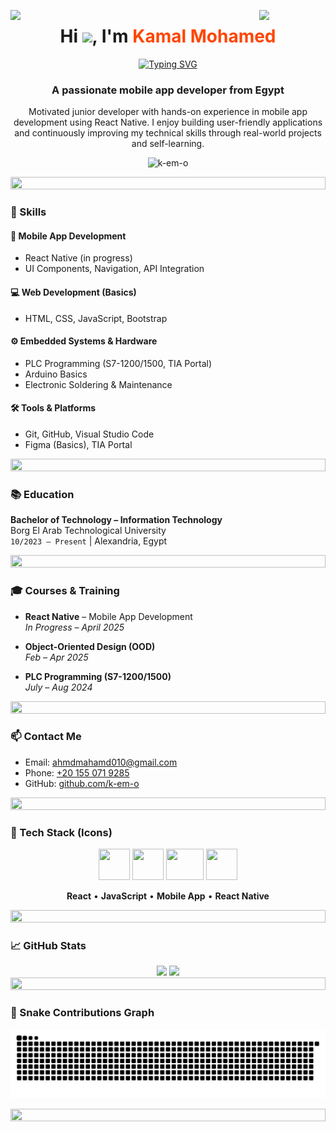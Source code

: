 <img align="left" src="https://user-images.githubusercontent.com/65187002/144930161-2f783401-8d27-4fdf-a2f7-cc0ba32f1f1f.gif" width="21%" style="display:inline;"><img align="right" src="https://user-images.githubusercontent.com/65187002/144930161-2f783401-8d27-4fdf-a2f7-cc0ba32f1f1f.gif" width="21%" style="display:inline;">

<h1 align="center">Hi <img src="https://media.giphy.com/media/hvRJCLFzcasrR4ia7z/giphy.gif" width="30px">, I'm <span style="color:#FF4500;">Kamal Mohamed</span></h1>

<p align="center">
  <a href="https://github.com/k-em-o" target="_blank">
    <img src="https://readme-typing-svg.herokuapp.com?font=Fira+Code&weight=600&size=22&pause=1000&color=00F75F&center=true&width=500&lines=React+Native+Developer;Mobile+App+Programmer;Junior+Developer+From+Egypt;PLC+Trainee;Always+Learning+%F0%9F%92%AF" alt="Typing SVG" />
  </a>
</p>

<h3 align="center">A passionate mobile app developer from Egypt</h3>

<p align="center">
Motivated junior developer with hands-on experience in mobile app development using React Native. I enjoy building user-friendly applications and continuously improving my technical skills through real-world projects and self-learning.
</p>

<p align="center"> 
  <img src="https://komarev.com/ghpvc/?username=k-em-o&label=Profile%20views&color=0e75b6&style=flat" alt="k-em-o" />
</p>

<img src="https://i.imgur.com/dBaSKWF.gif" height="20" width="100%">



### 🚀 Skills

#### 📱 Mobile App Development
- React Native (in progress)
- UI Components, Navigation, API Integration

#### 💻 Web Development (Basics)
- HTML, CSS, JavaScript, Bootstrap

#### ⚙️ Embedded Systems & Hardware
- PLC Programming (S7-1200/1500, TIA Portal)
- Arduino Basics
- Electronic Soldering & Maintenance

#### 🛠 Tools & Platforms
- Git, GitHub, Visual Studio Code
- Figma (Basics), TIA Portal

<img src="https://i.imgur.com/dBaSKWF.gif" height="20" width="100%">

### 📚 Education

**Bachelor of Technology – Information Technology**  
Borg El Arab Technological University  
`10/2023 – Present` | Alexandria, Egypt

<img src="https://i.imgur.com/dBaSKWF.gif" height="20" width="100%">


### 🎓 Courses & Training

- **React Native** – Mobile App Development  
  *In Progress – April 2025*

- **Object-Oriented Design (OOD)**  
  *Feb – Apr 2025*

- **PLC Programming (S7-1200/1500)**  
  *July – Aug 2024*

<img src="https://i.imgur.com/dBaSKWF.gif" height="20" width="100%">


### 📫 Contact Me

- Email: [ahmdmahamd010@gmail.com](mailto:ahmdmahamd010@gmail.com)
- Phone: [+20 155 071 9285](tel:+201550719285)
- GitHub: [github.com/k-em-o](https://github.com/k-em-o)

<img src="https://i.imgur.com/dBaSKWF.gif" height="20" width="100%">

### 🧰 Tech Stack (Icons)

<p align="center">
<img src="https://techstack-generator.vercel.app/react-icon.svg" width="50" height="50" />
<img src="https://techstack-generator.vercel.app/js-icon.svg" width="50" height="50" />
<img src="https://github.com/k-em-o/MediaRepository/blob/main/GitHubReadme/mobile-apps.gif" width="60" height="50" />
<img src="https://github.com/k-em-o/MediaRepository/blob/main/GitHubReadme/react.gif" width="50" height="50" />
</p>

<p align="center">
<strong>React</strong> • <strong>JavaScript</strong> • <strong>Mobile App</strong> • <strong>React Native</strong>
</p>

<img src="https://i.imgur.com/dBaSKWF.gif" height="20" width="100%">

### 📈 GitHub Stats

<div align="center">
  <img src="https://github-readme-stats.vercel.app/api?username=k-em-o&show_icons=true&theme=midnight-purple" />
  <img src="https://streak-stats.demolab.com/?user=k-em-o&theme=midnight-purple" />
</div>

<img src="https://i.imgur.com/dBaSKWF.gif" height="20" width="100%">


### 🐍 Snake Contributions Graph

<p align="center">
  <img src="https://github.com/7oSkaaa/7oSkaaa/blob/output/github-contribution-grid-snake.svg" alt="Snake animation" />
</p>

<img src="https://i.imgur.com/dBaSKWF.gif" height="20" width="100%">

<!--
<em><p align="center">Let’s connect, learn, and build cool things together 🚀</p></em>
<img align="left" src="https://user-images.githubusercontent.com/65187002/144930161-2f783401-8d27-4fdf-a2f7-cc0ba32f1f1f.gif" width="21%" style="display:inline;"><img align="right" src="https://user-images.githubusercontent.com/65187002/144930161-2f783401-8d27-4fdf-a2f7-cc0ba32f1f1f.gif" width="21%" style="display:inline;">

<h1 align="center">Hi <img src="https://media.giphy.com/media/hvRJCLFzcasrR4ia7z/giphy.gif" width="30px">, I'm <span style="color:#FF4500; font-size: 2em; font-weight: bold; text-shadow: 2px 2px 8px rgba(0, 0, 0, 0.3);">Yousef El Fadaly</span></h1>
<p align="center">
  <a href="https://github.com/yourusername" target="_blank">
    <img src="https://readme-typing-svg.herokuapp.com?font=Fira+Code&weight=600&size=22&pause=1000&color=00F75F&center=true&width=500&lines=MERN+Stack+Developer;UI%2FUX+Designer;React.js+Specialist;Frontend+Developer;Freelancer+Programmer" alt="Typing SVG">
  </a>
</p>

<h3 align="center">A passionate Programmer from Egypt</h3>
<p align="center">
	I am fascinated by how computer technology 🌐 has brought changes to our lives that could never have been predicted; witnessing the expansion of computer science allowed me to consider studying software engineering from an early age, and my enthusiasm has perpetually developed since this time. And also I love exploring new tech stack 💻 and leveraging them to build cool stuffs 🛠️
</p>
 
<p align="center"> 
 <img src="https://komarev.com/ghpvc/?username=supuna97&label=Profile%20views&color=0e75b6&style=flat" alt="supun nanayakkara" /> 
</p>

<div align="center">
  <img src="https://techstack-generator.vercel.app/java-icon.svg" alt="icon" width="50" height="50" />
  <img src="https://techstack-generator.vercel.app/python-icon.svg" alt="icon" width="50" height="50" />
  <img src="https://techstack-generator.vercel.app/ts-icon.svg" alt="icon" width="50" height="50" />
  <img src="https://techstack-generator.vercel.app/js-icon.svg" alt="icon"width="50" height="50" />
  <img src="https://techstack-generator.vercel.app/react-icon.svg" alt="icon" width="50" height="50" />
 <img src="https://techstack-generator.vercel.app/mysql-icon.svg" alt="icon" width="50" height="50" />
</div>

<br>

<div align="center">
  <img src="https://techstack-generator.vercel.app/docker-icon.svg" alt="icon" width="50" height="50" />
  <img src="https://techstack-generator.vercel.app/aws-icon.svg" alt="icon" width="50" height="50" />
  <img src="https://techstack-generator.vercel.app/github-icon.svg" alt="icon" width="50" height="50" />
  <img src="https://techstack-generator.vercel.app/prettier-icon.svg" alt="icon" width="50" height="50" />
  <img src="https://techstack-generator.vercel.app/restapi-icon.svg" alt="icon" width="50" height="50" />
  <img src="https://techstack-generator.vercel.app/graphql-icon.svg" alt="icon" width="50" height="50" />
</div>

<img align="right" alt="Coding" width="400" src="https://user-images.githubusercontent.com/74038190/229223263-cf2e4b07-2615-4f87-9c38-e37600f8381a.gif">
<br><br>
 
- 🔭 I’m currently working on **My own company(web Maker)**
- 🌱 I’m currently learning **Devops**
- 👨‍💻 All of my projects are available at  
- 💬 Ask me about **React.js and Next.js, Node.js and Express**
- 📫 How to reach me [Contact me](https://tgtgygyuossef@gmail.com)
- 📄 Check out my articles [my experiences](https://www.linkedin.com/in/yuossef-ahmed/)

<br>
<h3 align="left">Connect with me:</h3>
<p align="left">
<a href="https://www.linkedin.com/in/yuossef-ahmed/" target="blank">
<img align="center" src="https://raw.githubusercontent.com/rahuldkjain/github-profile-readme-generator/master/src/images/icons/Social/linked-in-alt.svg" height="30" width="40" /></a>
<a href="https://www.facebook.com/?locale=ar_AR" target="blank">
<img align="center" src="https://raw.githubusercontent.com/rahuldkjain/github-profile-readme-generator/master/src/images/icons/Social/facebook.svg" height="30" width="40" /></a>
<a href="https://stackoverflow.com/users/24280540/user24280540" target="blank">
<img align="center" src="https://raw.githubusercontent.com/rahuldkjain/github-profile-readme-generator/master/src/images/icons/Social/stack-overflow.svg" height="30" width="40" /></a>
</p>
<br>

<img src="https://i.imgur.com/dBaSKWF.gif" height="20" width="100%">

<h3 align="left">Languages and Tools:</h3>

- Backend
<p align="left"><a href="https://skillicons.dev"><img src="https://skillicons.dev/icons?i=nodejs,express,py" /></a></p>

- Frontend
<p align="left"><a href="https://skillicons.dev"><img src="https://skillicons.dev/icons?i=ts,js,react,nextjs,redux,tailwind,materialui,bootstrap,sass,html,css" /></a></p>

- Database
<p align="left"><a href="https://skillicons.dev"><img src="https://skillicons.dev/icons?i=mongodb,mysql" /></a></p>

- Cloud Servers
<p align="left"><a href="https://skillicons.dev"><img src="https://skillicons.dev/icons?i=aws,gcp,hostinger,godaddy" /></a></p>

- Tools
<p align="left"><a href="https://skillicons.dev"><img src="https://skillicons.dev/icons?i=git,github,docker,figma,xd,idea,vscode,postman,linux" /></a></p>


<br><br>

<img src="https://i.imgur.com/dBaSKWF.gif" height="20" width="100%">

<h3 align="left">Activity:</h3>
![Supuna97's Graph](https://github-readme-activity-graph.vercel.app/graph?username=supuna97&custom_title=Supun's%20GitHub%20Activity%20Graph&bg_color=0D1117&color=7F3FBF&line=7F3FBF&point=7F3FBF&area_color=FFFFFF&title_color=FFFFFF&area=true)
<br><br>

<img src="https://i.imgur.com/dBaSKWF.gif" height="20" width="100%">

## 🐍 A Snake Eating my Contributions Graph
<p align = "center"><img src = "https://github.com/7oSkaaa/7oSkaaa/blob/output/github-contribution-grid-snake.svg?" alt = "Snake Game"/></p>
<br><br>

<img src="https://i.imgur.com/dBaSKWF.gif" height="20" width="100%">

<img src="https://media.giphy.com/media/LnQjpWaON8nhr21vNW/giphy.gif" width="60"> <em><b>I love connecting with different people</b> so if you want to say <b>hi, I'll be happy to meet you more!</b> :)</em>
-->

